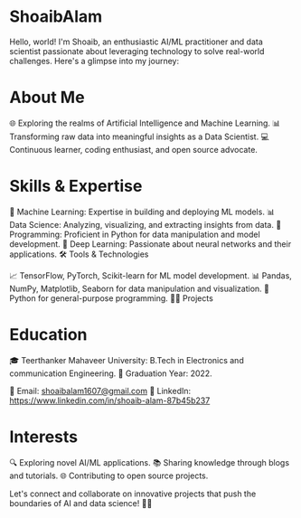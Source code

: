 # ShoaibAlam
 Hello, world! I'm Shoaib, an enthusiastic AI/ML practitioner and data scientist passionate about leveraging technology to solve real-world challenges. Here's a glimpse into my journey:

#  About Me

🌐 Exploring the realms of Artificial Intelligence and Machine Learning.
📊 Transforming raw data into meaningful insights as a Data Scientist.
💻 Continuous learner, coding enthusiast, and open source advocate.

#  Skills & Expertise

🤖 Machine Learning: Expertise in building and deploying ML models.
📊 Data Science: Analyzing, visualizing, and extracting insights from data.
🐍 Programming: Proficient in Python for data manipulation and model development.
🧠 Deep Learning: Passionate about neural networks and their applications.
🛠️ Tools & Technologies

📈 TensorFlow, PyTorch, Scikit-learn for ML model development.
📊 Pandas, NumPy, Matplotlib, Seaborn for data manipulation and visualization.
🐍 Python for general-purpose programming.
👨‍💻 Projects

#  Education

🎓 Teerthanker Mahaveer University: B.Tech in Electronics and communication Engineering.
📆 Graduation Year: 2022.

📧 Email: shoaibalam1607@gmail.com
💼 LinkedIn: https://www.linkedin.com/in/shoaib-alam-87b45b237

#  Interests

🔍 Exploring novel AI/ML applications.
📚 Sharing knowledge through blogs and tutorials.
🌐 Contributing to open source projects.

Let's connect and collaborate on innovative projects that push the boundaries of AI and data science! 🤖✨
